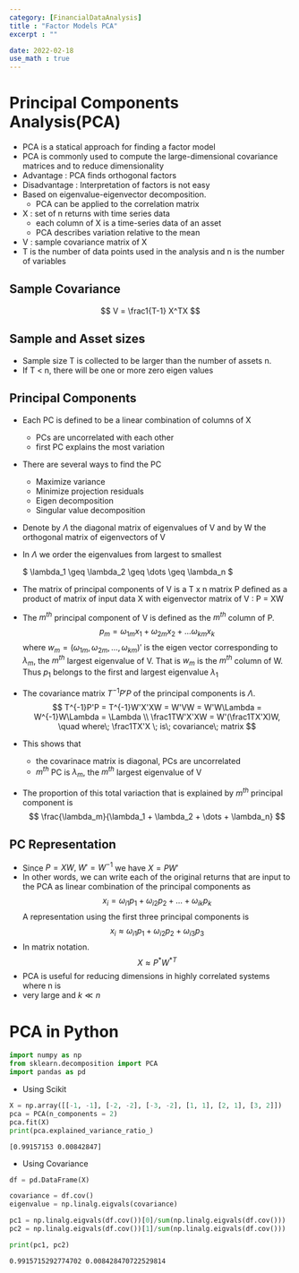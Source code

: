 ```yaml
---
category: [FinancialDataAnalysis]
title : "Factor Models PCA"
excerpt : ""

date: 2022-02-18
use_math : true
---
```


# __Principal Components Analysis(PCA)__

+ PCA is a statical approach for finding a factor model
+ PCA is commonly used to compute the large-dimensional covariance matrices and to reduce dimensionality
+ Advantage : PCA finds orthogonal factors
+ Disadvantage : Interpretation of factors is not easy
+ Based on eigenvalue-eigenvector decomposition.
    + PCA can be applied to the correlation matrix 
+ X : set of n returns with time series data
    + each column of X is a time-series data of an asset
    + PCA describes variation relative to the mean
+ V : sample covariance matrix of X
+ T is the number of data points used in the analysis and n is the number of variables

## __Sample Covariance__

$$
V = \frac1{T-1} X^TX
$$

## __Sample and Asset sizes__

+ Sample size T is collected to be larger than the number of assets n.
+ If T < n, there will be one or more zero eigen values

## __Principal Components__

+ Each PC is defined to be a linear combination of columns of X
    + PCs are uncorrelated with each other
    + first PC explains the most variation
+ There are several ways to find the PC
    + Maximize variance
    + Minimize projection residuals
    + Eigen decomposition
    + Singular value decomposition

+ Denote by $\Lambda$ the diagonal matrix of eigenvalues of V and by W the orthogonal matrix of eigenvectors of V
+ In $\Lambda$ we order the eigenvalues from largest to smallest
    
    $ \lambda_1 \geq \lambda_2 \geq \dots \geq \lambda_n $
+ The matrix of principal components of V is a T x n matrix P defined as a product of matrix of input data X with eigenvector matrix of V : P = XW

+ The $m^{th}$ principal component of V is defined as the $m^{th}$ column of P.
$$
p_m = \omega_{1m}x_1 + \omega_{2m}x_2 + \dots \omega_{km}x_k 
$$
where $w_m = (\omega_{1m}, \omega_{2m}, \dots, \omega_{km})'$ is the eigen vector 
corresponding to $\lambda_m$, the  $m^{th}$ largest eigenvalue of V. 
That is $w_m$ is the  $m^{th}$ column of W. 
Thus $p_1$ belongs to the first and largest eigenvalue  $\lambda_1$

+ The covariance matrix $T^{-1}P'P$ of the principal components is $\Lambda$.
$$
T^{-1}P'P = T^{-1}W'X'XW = W'VW = W'W\Lambda = W^{-1}W\Lambda = \Lambda \\ \frac1TW'X'XW = W'(\frac1TX'X)W, \quad where\; \frac1TX'X \; is\; covariance\; matrix  
$$
+ This shows that
    + the covarinace matrix is diagonal, PCs are uncorrelated
    + $m^{th}$ PC is $\lambda_m$, the $m^{th}$ largest eigenvalue of V 

+ The proportion of this total variaction that is explained by  $m^{th}$ principal component is
$$
\frac{\lambda_m}{\lambda_1 + \lambda_2 + \dots + \lambda_n}
$$

## __PC Representation__

+ Since $P = XW, \; W' = W^{-1}$ we have $X = PW'$
+ In other words, we can write each of the original returns that are input to the PCA as linear combination of the principal components as 
$$
x_i = \omega_{i1}p_1 + \omega_{i2}p_2 +\dots + \omega_{ik}p_k
$$
A representation using the first three principal components is 
$$
x_i  \approx \omega_{i1}p_1 + \omega_{i2}p_2 + \omega_{i3}p_3
$$
+ In matrix notation.
$$
X \approx P^*{W^*}^T
$$
+ PCA is useful for reducing dimensions in highly correlated systems where n is 
+ very large and $k \ll n$


# __PCA in Python__

```python
import numpy as np
from sklearn.decomposition import PCA
import pandas as pd
```

+ Using Scikit


```python
X = np.array([[-1, -1], [-2, -2], [-3, -2], [1, 1], [2, 1], [3, 2]])
pca = PCA(n_components = 2)
pca.fit(X)
print(pca.explained_variance_ratio_)

```

    [0.99157153 0.00842847]
    

+ Using Covariance 


```python
df = pd.DataFrame(X)

covariance = df.cov()
eigenvalue = np.linalg.eigvals(covariance)

pc1 = np.linalg.eigvals(df.cov())[0]/sum(np.linalg.eigvals(df.cov()))
pc2 = np.linalg.eigvals(df.cov())[1]/sum(np.linalg.eigvals(df.cov()))

print(pc1, pc2)
```

    0.9915715292774702 0.008428470722529814
    


